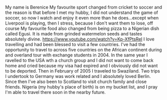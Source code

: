 My name is Berenice
My favourite sport changed from cricket to soccer and the reason is that before I met my hubby, I did not understand the game of soccer, so now I watch and enjoy it even more than he does...except when Liverpool is playing, then I stress, because I don't want them to lose, off course
My favourite food also changed from being pizza to a Nigerian dish called Egusi. It is made from grinded watermelon seeds and tastes absolutely divine. 
https://www.youtube.com/watch?v=Kp-XfPtsReI
I love travelling and had been blessed to visit a few countries. I've had the opportunity to travel to across five countries on the African continent during and overland tour with exchange students in 2004. In the same year I ravelled to the USA wth a church group and I did not want to come back home and cried because my visa had expired and I obviously did not want to be deported. Then in February of 2005 I traveled to Swaziland. Two trips I undertook to Germany was work related and I absolutely loved Berlin. Since then I've also been to Scotland to visit church family and close friends. Nigeria (my hubby's place of birth) is on my bucket list, and I pray I'm able to travel there soon in the nearby future. 